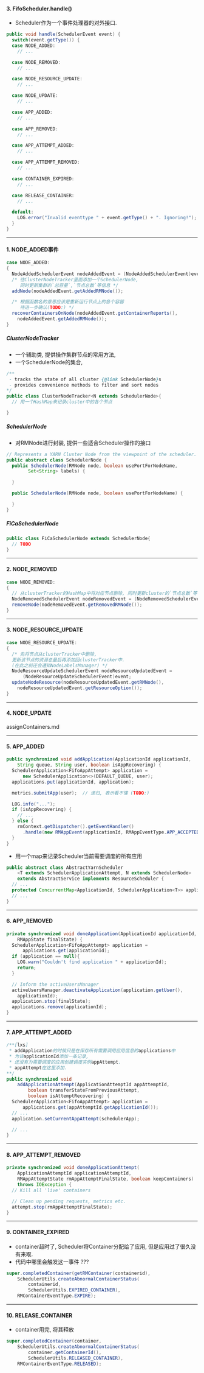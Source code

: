 #### 3. FifoScheduler.handle()
- Scheduler作为一个事件处理器的对外接口.
```java
public void handle(SchedulerEvent event) {
  switch(event.getType()) {
  case NODE_ADDED:
    // ...

  case NODE_REMOVED:
    // ...

  case NODE_RESOURCE_UPDATE:
    // ...

  case NODE_UPDATE:
    // ...

  case APP_ADDED:
    // ...

  case APP_REMOVED:
    // ...

  case APP_ATTEMPT_ADDED:
    // ...

  case APP_ATTEMPT_REMOVED:
    // ...

  case CONTAINER_EXPIRED:
    // ...

  case RELEASE_CONTAINER:
    // ...

  default:
    LOG.error("Invalid eventtype " + event.getType() + ". Ignoring!");
  }
}
```

---
#### 1. NODE_ADDED事件
```java
case NODE_ADDED:
{
  NodeAddedSchedulerEvent nodeAddedEvent = (NodeAddedSchedulerEvent)event;
  /* 往ClusterNodeTracker里面添加一个SchedulerNode,
     同时更新集群的`总容量`,`节点总数`等信息 */
  addNode(nodeAddedEvent.getAddedRMNode());

  /* 根据函数名的意思应该是重新运行节点上的各个容器
     待进一步确认(TODO:) */
  recoverContainersOnNode(nodeAddedEvent.getContainerReports(),
    nodeAddedEvent.getAddedRMNode());
}
```


##### ClusterNodeTracker
-  一个辅助类, 提供操作集群节点的常用方法,
- 一个SchedulerNode的集合,

```java
/**
 - tracks the state of all cluster {@link SchedulerNode}s
 - provides convenience methods to filter and sort nodes
*/
public class ClusterNodeTracker<N extends SchedulerNode>{
  // 用一个HashMap来记录cluster中的各个节点

}
```

##### SchedulerNode
- 对RMNode进行封装, 提供一些适合Scheduler操作的接口

```java
// Represents a YARN Cluster Node from the viewpoint of the scheduler.
public abstract class SchedulerNode {
  public SchedulerNode(RMNode node, boolean usePortForNodeName,
        Set<String> labels) {

  }

  public SchedulerNode(RMNode node, boolean usePortForNodeName) {

  }
}
```

##### FiCaSchedulerNode
```java
public class FiCaSchedulerNode extends SchedulerNode{
  // TODO
}
```


---
#### 2. NODE_REMOVED
```java
case NODE_REMOVED:
{
  // 从clusterTracker的HashMap中将对应节点删除, 同时更新cluster的`节点总数`等信息
  NodeRemovedSchedulerEvent nodeRemovedEvent = (NodeRemovedSchedulerEvent)event;
  removeNode(nodeRemovedEvent.getRemovedRMNode());
}
```


---
#### 3. NODE_RESOURCE_UPDATE
```java
case NODE_RESOURCE_UPDATE:
{
  /* 先将节点从clusterTracker中删除,
  更新该节点的资源总量后再添加回clusterTracker中.
  (在此之前还会通知NodeLabelsManager) */
  NodeResourceUpdateSchedulerEvent nodeResourceUpdatedEvent =
      (NodeResourceUpdateSchedulerEvent)event;
  updateNodeResource(nodeResourceUpdatedEvent.getRMNode(),
    nodeResourceUpdatedEvent.getResourceOption());
}
```

---
#### 4. NODE_UPDATE
assignContainers.md


---
#### 5. APP_ADDED
```java
public synchronized void addApplication(ApplicationId applicationId,
    String queue, String user, boolean isAppRecovering) {
  SchedulerApplication<FifoAppAttempt> application =
      new SchedulerApplication<>(DEFAULT_QUEUE, user);
  applications.put(applicationId, application);

  metrics.submitApp(user);  // 递归, 表示看不懂 (TODO:)

  LOG.info("...");
  if (isAppRecovering) {
    // ...
  } else {
    rmContext.getDispatcher().getEventHandler()
      .handle(new RMAppEvent(applicationId, RMAppEventType.APP_ACCEPTED));
  }
}

```

- 用一个map来记录Scheduler当前需要调度的所有应用
```java
public abstract class AbstractYarnScheduler
    <T extends SchedulerApplicationAttempt, N extends SchedulerNode>
    extends AbstractService implements ResourceScheduler {
  // ...
  protected ConcurrentMap<ApplicationId, SchedulerApplication<T>> applications;
  // ...
}
```


---
#### 6. APP_REMOVED
```java
private synchronized void doneApplication(ApplicationId applicationId,
    RMAppState finalState) {
  SchedulerApplication<FifoAppAttempt> application =
      applications.get(applicationId);
  if (application == null){
    LOG.warn("Couldn't find application " + applicationId);
    return;
  }

  // Inform the activeUsersManager
  activeUsersManager.deactivateApplication(application.getUser(),
    applicationId);
  application.stop(finalState);
  applications.remove(applicationId);
}
```


---
#### 7. APP_ATTEMPT_ADDED
```java
/**[lxs]
 * addApplication的时候只是在保存所有需要调用应用信息的applications中
 * 为该applicationId添加一条记录,
 * 还没有为需要调度的应用创建调度实例appAttempt.
 * appAttempt在这里添加.
**/
public synchronized void
    addApplicationAttempt(ApplicationAttemptId appAttemptId,
        boolean transferStateFromPreviousAttempt,
        boolean isAttemptRecovering) {
  SchedulerApplication<FifoAppAttempt> application =
      applications.get(appAttemptId.getApplicationId());
  // ...
  application.setCurrentAppAttempt(schedulerApp);

  // ...
}
```


---
#### 8. APP_ATTEMPT_REMOVED
```java
private synchronized void doneApplicationAttempt(
    ApplicationAttemptId applicationAttemptId,
    RMAppAttemptState rmAppAttemptFinalState, boolean keepContainers)
    throws IOException {
  // Kill all 'live' containers

  // Clean up pending requests, metrics etc.
  attempt.stop(rmAppAttemptFinalState);
}

```


---
#### 9. CONTAINER_EXPIRED
- container超时了, Scheduler将Container分配给了应用, 但是应用过了很久没有来取.
- 代码中哪里会触发这一事件 ???
```java
super.completedContainer(getRMContainer(containerid),
    SchedulerUtils.createAbnormalContainerStatus(
        containerid,
        SchedulerUtils.EXPIRED_CONTAINER),
    RMContainerEventType.EXPIRE);
```


---
#### 10. RELEASE_CONTAINER
- container用完, 将其释放
```java
super.completedContainer(container,
    SchedulerUtils.createAbnormalContainerStatus(
        container.getContainerId(),
        SchedulerUtils.RELEASED_CONTAINER),
    RMContainerEventType.RELEASED);
```
